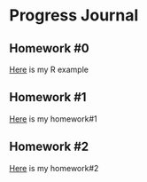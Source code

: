 # Progress Journal
## Homework #0
[Here](files/example_homework_0.html) is my R example
## Homework #1
[Here](files/homework1.html) is my homework#1
## Homework #2
[Here](files/homework2.html) is my homework#2
